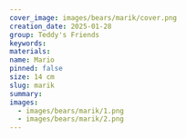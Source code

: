 ```yaml
---
cover_image: images/bears/marik/cover.png
creation_date: 2025-01-28
group: Teddy's Friends
keywords: 
materials: 
name: Mario
pinned: false
size: 14 cm
slug: marik
summary: 
images:
  - images/bears/marik/1.png
  - images/bears/marik/2.png
---
```

